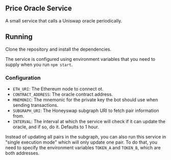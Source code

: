 ## Price Oracle Service

A small service that calls a Uniswap oracle periodically.

## Running

Clone the repository and install the dependencies.

The service is configured using environment variables that you need to supply when you run `npm start`.

### Configuration

- `ETH_URI`: The Ethereum node to connect ot.
- `CONTRACT_ADDRESS`: The oracle contract address.
- `MNEMONIC`: The mnemonic for the private key the bot should use when sending transactions.
- `SUBGRAPH_URI`: The Honeyswap subgraph URI to fetch pair information from.
- `INTERVAL`: The interval at which the service will check if it can update the oracle, and if so, do it. Defaults to 1 hour.

Instead of updating all pairs in the subgraph, you can also run this service in "single execution mode" which will only update one pair. To do that, you need to specify the environment variables `TOKEN_A` and `TOKEN_B`, which are both addresses.